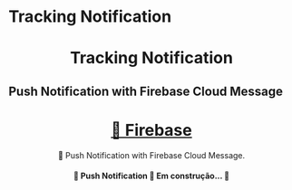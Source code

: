 # Tracking Notification 

<h1 align="center">Tracking Notification</h1>

## Push Notification with Firebase Cloud Message

<h1 align="center">
    <a href="https://firebase.google.com/">🔗 Firebase</a>
</h1>
<p align="center">🚀 Push Notification with Firebase Cloud Message.</p>

<h4 align="center"> 
	🚧  Push Notification 🚀 Em construção...  🚧
</h4>